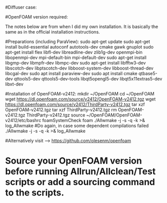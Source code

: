 #Diffuser case:

#OpenFOAM version required:

The notes below are from when I did my own installation. It is basically the same as in the official installation instructions.

#Preparations (including ParaView):
sudo apt-get update
sudo apt-get install build-essential autoconf autotools-dev cmake gawk gnuplot
sudo apt-get install flex libfl-dev libreadline-dev zlib1g-dev openmpi-bin libopenmpi-dev mpi-default-bin mpi-default-dev
sudo apt-get install libgmp-dev libmpfr-dev libmpc-dev
sudo apt-get install libfftw3-dev libscotch-dev libptscotch-dev libboost-system-dev libboost-thread-dev libcgal-dev
sudo apt install paraview-dev
sudo apt install cmake qtbase5-dev qttools5-dev qttools5-dev-tools libqt5opengl5-dev libqt5x11extras5-dev libxt-dev

#Installation of OpenFOAM-v2412:
mkdir ~/OpenFOAM
cd ~/OpenFOAM
wget https://dl.openfoam.com/source/v2412/OpenFOAM-v2412.tgz
wget https://dl.openfoam.com/source/v2412/ThirdParty-v2412.tgz
tar xzf OpenFOAM-v2412.tgz 
tar xzf ThirdParty-v2412.tgz 
rm OpenFOAM-v2412.tgz ThirdParty-v2412.tgz 
source ~/OpenFOAM/OpenFOAM-v2412/etc/bashrc
foamSystemCheck
foam
./Allwmake -j -s -q -k >& log_Allwmake
#Do again, in case some dependent compilations failed
./Allwmake -j -s -q -k >& log_Allwmake

#Alternatively 
visit --> https://github.com/olesenm/openfoam


# Source your OpenFOAM version before running Allrun/Allclean/Test scripts or add a sourcing command to the scripts.
